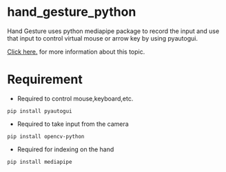 # hand_gesture_python
Hand Gesture uses python mediapipe package to record the input and use that input to control virtual mouse or arrow key by using pyautogui.

<a href="#">Click here.</a> for more information about this topic.

# Requirement
- Required to control mouse,keyboard,etc.
```
pip install pyautogui
```

- Required to take input from the camera
```
pip install opencv-python
```

- Required for indexing on the hand
```
pip install mediapipe
```
